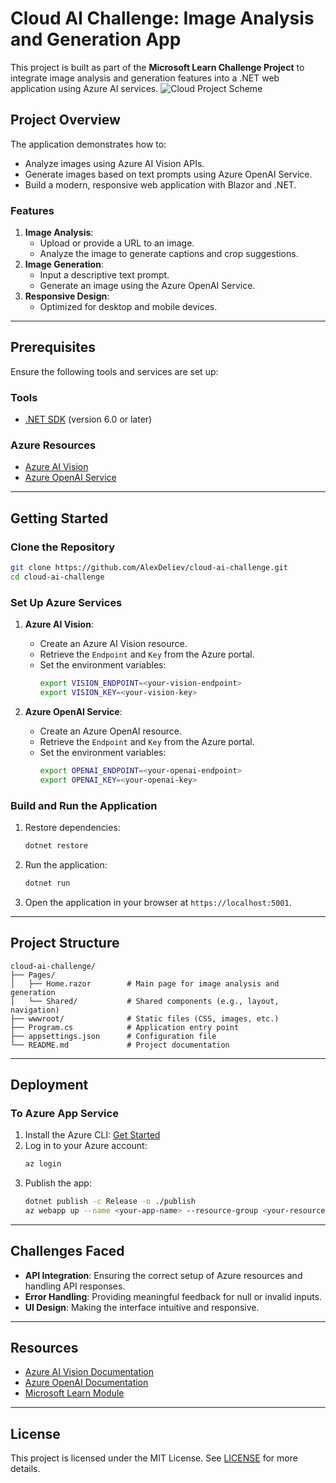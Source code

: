 # Cloud AI Challenge: Image Analysis and Generation App

This project is built as part of the **Microsoft Learn Challenge Project** to integrate image analysis and generation features into a .NET web application using Azure AI services.
![Cloud Project Scheme](https://github.com/user-attachments/assets/0b2997ee-610c-4911-adb6-e82c6a4d035b)

## Project Overview
The application demonstrates how to:
- Analyze images using Azure AI Vision APIs.
- Generate images based on text prompts using Azure OpenAI Service.
- Build a modern, responsive web application with Blazor and .NET.

### Features
1. **Image Analysis**:
   - Upload or provide a URL to an image.
   - Analyze the image to generate captions and crop suggestions.
2. **Image Generation**:
   - Input a descriptive text prompt.
   - Generate an image using the Azure OpenAI Service.
3. **Responsive Design**:
   - Optimized for desktop and mobile devices.

---

## Prerequisites
Ensure the following tools and services are set up:

### Tools
- [.NET SDK](https://dotnet.microsoft.com/download) (version 6.0 or later)

### Azure Resources
- [Azure AI Vision](https://azure.microsoft.com/en-us/products/cognitive-services/computer-vision/)
- [Azure OpenAI Service](https://azure.microsoft.com/en-us/products/openai-service/)

---

## Getting Started

### Clone the Repository
```bash
git clone https://github.com/AlexDeliev/cloud-ai-challenge.git
cd cloud-ai-challenge
```

### Set Up Azure Services
1. **Azure AI Vision**:
   - Create an Azure AI Vision resource.
   - Retrieve the `Endpoint` and `Key` from the Azure portal.
   - Set the environment variables:
     ```bash
     export VISION_ENDPOINT=<your-vision-endpoint>
     export VISION_KEY=<your-vision-key>
     ```

2. **Azure OpenAI Service**:
   - Create an Azure OpenAI resource.
   - Retrieve the `Endpoint` and `Key` from the Azure portal.
   - Set the environment variables:
     ```bash
     export OPENAI_ENDPOINT=<your-openai-endpoint>
     export OPENAI_KEY=<your-openai-key>
     ```

### Build and Run the Application
1. Restore dependencies:
   ```bash
   dotnet restore
   ```
2. Run the application:
   ```bash
   dotnet run
   ```
3. Open the application in your browser at `https://localhost:5001`.

---

## Project Structure
```
cloud-ai-challenge/
├── Pages/
│   ├── Home.razor        # Main page for image analysis and generation
│   └── Shared/           # Shared components (e.g., layout, navigation)
├── wwwroot/              # Static files (CSS, images, etc.)
├── Program.cs            # Application entry point
├── appsettings.json      # Configuration file
└── README.md             # Project documentation
```

---

## Deployment
### To Azure App Service
1. Install the Azure CLI: [Get Started](https://learn.microsoft.com/en-us/cli/azure/install-azure-cli)
2. Log in to your Azure account:
   ```bash
   az login
   ```
3. Publish the app:
   ```bash
   dotnet publish -c Release -o ./publish
   az webapp up --name <your-app-name> --resource-group <your-resource-group> --plan <your-app-service-plan>
   ```

---

## Challenges Faced
- **API Integration**: Ensuring the correct setup of Azure resources and handling API responses.
- **Error Handling**: Providing meaningful feedback for null or invalid inputs.
- **UI Design**: Making the interface intuitive and responsive.

---

## Resources
- [Azure AI Vision Documentation](https://learn.microsoft.com/en-us/azure/ai-services/computer-vision/)
- [Azure OpenAI Documentation](https://learn.microsoft.com/en-us/azure/cognitive-services/openai/)
- [Microsoft Learn Module](https://learn.microsoft.com/en-us/training/modules/challenge-project-add-image-analysis-generation-to-app/?WT.mc_id=academic-114319-gwynethp)

---

## License
This project is licensed under the MIT License. See [LICENSE](LICENSE) for more details.

